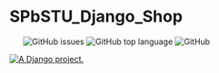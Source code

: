 # SPbSTU_Django_Shop

<ul>
  <img alt="GitHub issues" src="https://img.shields.io/github/issues/duxevy/SPbSTU_Django_Shop">
  <img alt="GitHub top language" src="https://img.shields.io/github/languages/top/duxevy/SPbSTU_Django_Shop">
  <img alt="GitHub" src="https://img.shields.io/github/license/duxevy/SPbSTU_Django_Shop">
</ul>

<a href="http://www.djangoproject.com/"><img src="https://www.djangoproject.com/m/img/badges/djangoproject120x25.gif" border="0" alt="A Django project." title="A Django project." /></a>
